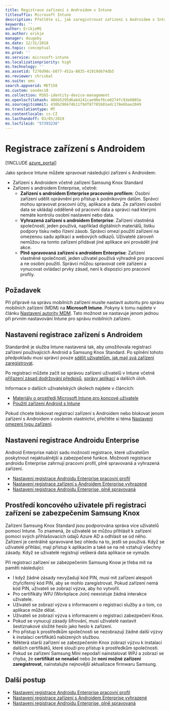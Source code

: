 ```yaml
---
title: Registrace zařízení s Androidem v Intune
titlesuffix: Microsoft Intune
description: Přečtěte si, jak zaregistrovat zařízení s Androidem v Intune.
keywords: ''
author: ErikjeMS
ms.author: erikje
manager: dougeby
ms.date: 12/31/2018
ms.topic: conceptual
ms.prod: ''
ms.service: microsoft-intune
ms.localizationpriority: high
ms.technology: ''
ms.assetid: f276d98c-b077-452a-8835-41919d674db5
ms.reviewer: chrisbal
ms.suite: ems
search.appverid: MET150
ms.custom: seodec18
ms.collection: M365-identity-device-management
ms.openlocfilehash: 486b5295d6ab4241cae90ef6ce0274fc93e0085e
ms.sourcegitcommit: 430b290474b11f9df87785b01edc178e6bae2049
ms.translationtype: MT
ms.contentlocale: cs-CZ
ms.lasthandoff: 03/05/2019
ms.locfileid: "57393238"
---
```

# <a name="enroll-android-devices"></a>Registrace zařízení s Androidem

[!INCLUDE [azure_portal](./includes/azure_portal.md)]

Jako správce Intune můžete spravovat následující zařízení s Androidem:
- Zařízení s Androidem včetně zařízení Samsung Knox Standard
- Zařízení s androidem Enterprise, včetně:
    - **Zařízení s androidem Enterprise pracovním profilem**: Osobní zařízení udělit oprávnění pro přístup k podnikovým datům. Správci mohou spravovat pracovní účty, aplikace a data. Ze zařízení osobní data se ukládají odděleně od pracovní data a správci nad kterými nemáte kontrolu osobní nastavení nebo data. 
    - **Vyhrazená zařízení s androidem Enterprise**: Zařízení vlastněná společností, jeden používá, například digitálních materiálů, lístku podpory tisku nebo řízení zásob. Správci omezí použití zařízení na omezenou sadu aplikací a webových odkazů. Uživatelé zároveň nemůžou na tomto zařízení přidávat jiné aplikace ani provádět jiné akce.
    - **Plně spravovaná zařízení s androidem Enterprise**: Zařízení vlastněné společností, jeden uživatel používá výhradně pro pracovní a ne osobní použití. Správci můžou spravovat celé zařízení a vynucovat ovládací prvky zásad, není k dispozici pro pracovní profily. 

## <a name="prerequisite"></a>Požadavek

Při přípravě na správu mobilních zařízení musíte nastavit autoritu pro správu mobilních zařízení (MDM) na **Microsoft Intune**. Pokyny k tomu najdete v článku [Nastavení autority MDM](mdm-authority-set.md). Tato možnost se nastavuje jenom jednou při prvním nastavování Intune pro správu mobilních zařízení.

## <a name="set-up-android-enrollment"></a>Nastavení registrace zařízení s Androidem

Standardně je služba Intune nastavená tak, aby umožňovala registraci zařízení používajících Android a Samsung Knox Standard. Po splnění tohoto předpokladu musí správci pouze [sdělit uživatelům, jak mají svá zařízení zaregistrovat](/intune-user-help/enroll-your-device-in-intune-android).

Po registraci můžete začít se správou zařízení uživatelů v Intune včetně [přiřazení zásad dodržování předpisů](compliance-policy-create-android.md), [správy aplikací](app-management.md) a dalších úloh.

Informace o dalších uživatelských úkolech najdete v článcích:

- [Materiály o prostředí Microsoft Intune pro koncové uživatele](end-user-educate.md)
- [Použití zařízení Android s Intune](https://docs.microsoft.com/intune-user-help/using-your-android-device-with-intune)

Pokud chcete blokovat registraci zařízení s Androidem nebo blokovat jenom zařízení s Androidem v osobním vlastnictví, přečtěte si téma [Nastavení omezení typu zařízení](enrollment-restrictions-set.md).

## <a name="set-up-android-enterprise-enrollment"></a>Nastavení registrace Androidu Enterprise

Android Enterprise nabízí sadu možností registrace, které uživatelům poskytnout nejaktuálnější a zabezpečené funkce. Možnosti registrace androidu Enterprise zahrnují pracovní profil, plně spravovaná a vyhrazená zařízení.

- [Nastavení registrace Androidu Enterprise pracovní profil](android-work-profile-enroll.md)
- [Nastavení registrace zařízení s Androidem Enterprise vyhrazené](android-kiosk-enroll.md)
- [Nastavení registrace Androidu Enterprise, plně spravovaná](android-fully-managed-enroll.md)

## <a name="end-user-experience-when-enrolling-a-samsung-knox-device"></a>Prostředí koncového uživatele při registraci zařízení se zabezpečením Samsung Knox

Zařízení Samsung Knox Standard jsou podporována správa více uživatelů pomocí Intune. To znamená, že uživatelé se můžou přihlásit k zařízení pomocí svých přihlašovacích údajů Azure AD a odhlásit se od něho. Zařízení je centrálně spravované bez ohledu na to, jestli se používá. Když se uživatelé přihlásí, mají přístup k aplikacím a také se na ně vztahují všechny zásady. Když se uživatelé registrují veškerá data aplikace se vymaže.

Při registraci zařízení se zabezpečením Samsung Know je třeba mít na paměti následující:
-   I když žádné zásady nevyžadují kód PIN, musí mít zařízení alespoň čtyřciferný kód PIN, aby se mohlo zaregistrovat. Pokud zařízení nemá kód PIN, uživateli se zobrazí výzva, aby ho vytvořil.
-   Pro certifikáty WPJ (Workplace Join) neexistuje žádná interakce uživatele.
-   Uživateli se zobrazí výzva s informacemi o registraci služby a o tom, co aplikace může dělat.
-   Uživateli se zobrazí výzva s informacemi o registraci zabezpečení Knox.
-   Pokud se vynucují zásady šifrování, musí uživatelé nastavit šestiznakové složité heslo jako heslo k zařízení.
-   Pro přístup k prostředkům společnosti se nezobrazují žádné další výzvy k instalaci certifikátů nabízených službou.
- Některá starší zařízení se zabezpečením Knox zobrazí výzvu k instalaci dalších certifikátů, které slouží pro přístup k prostředkům společnosti.
- Pokud se zařízení Samsung Mini nepodaří nainstalovat WPJ a zobrazí se chyba, že **certifikát se nenašel** nebo že **není možné zařízení zaregistrovat**, nainstalujte nejnovější aktualizace firmwaru Samsung.

## <a name="next-steps"></a>Další postup

- [Nastavení registrace Androidu Enterprise pracovní profil](android-work-profile-enroll.md)
- [Nastavení registrace zařízení s Androidem Enterprise vyhrazené](android-kiosk-enroll.md)
- [Nastavení registrace Androidu Enterprise, plně spravovaná](android-fully-managed-enroll.md)
